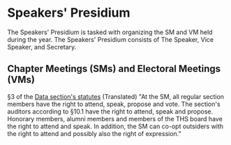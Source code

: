 # Speakers' Presidium

The Speakers' Presidium is tasked with organizing the SM and VM held during the year. The Speakers' Presidium consists of The Speaker, Vice Speaker, and Secretary.

## Chapter Meetings (SMs) and Electoral Meetings (VMs)

§3 of the [Data section's statutes](https://styrdokument.datasektionen.se/stadgar#3-sektionsm%C3%B6tet) (Translated)
"At the SM, all regular section members have the right to attend, speak, propose and vote. The section's auditors according to §10.1 have the right to attend, speak and propose. Honorary members, alumni members and members of the THS board have the right to attend and speak. In addition, the SM can co-opt outsiders with the right to attend and possibly also the right of expression."
